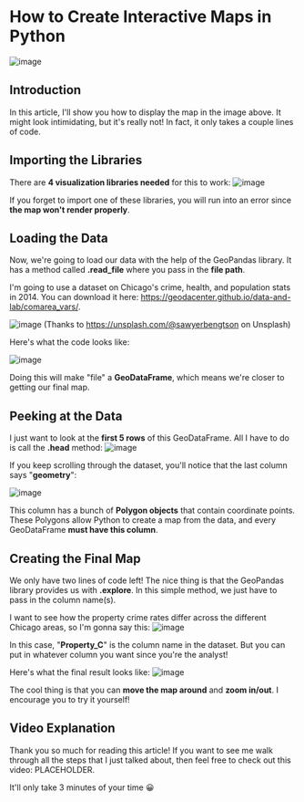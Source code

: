 # How to Create Interactive Maps in Python
![image](https://github.com/dylans0ng/dylans0ng.github.io/assets/112503726/4983288e-00e5-4ac5-a008-c757c88d5dc2)

## Introduction
In this article, I'll show you how to display the map in the image above. It might look intimidating, but it's really not! In fact, it only takes a couple lines of code.

## Importing the Libraries 
There are **4 visualization libraries needed** for this to work:
![image](https://github.com/dylans0ng/dylans0ng.github.io/assets/112503726/f62f04f8-d668-465f-b965-73b367483b63)

If you forget to import one of these libraries, you will run into an error since **the map won't render properly**. 

## Loading the Data
Now, we're going to load our data with the help of the GeoPandas library. It has a method called **.read_file** where you pass in the **file path**.

I'm going to use a dataset on Chicago's crime, health, and population stats in 2014. You can download it here: https://geodacenter.github.io/data-and-lab/comarea_vars/.

![image](https://github.com/dylans0ng/dylans0ng.github.io/assets/112503726/839eb7ce-7bd8-4798-8112-d04a4f33c960)
(Thanks to https://unsplash.com/@sawyerbengtson on Unsplash)

Here's what the code looks like:

![image](https://github.com/dylans0ng/dylans0ng.github.io/assets/112503726/4a50f619-d806-425d-a105-061831bb9f5c)

Doing this will make "file" a **GeoDataFrame**, which means we're closer to getting our final map. 

## Peeking at the Data
I just want to look at the **first 5 rows** of this GeoDataFrame. All I have to do is call the **.head** method:
![image](https://github.com/dylans0ng/dylans0ng.github.io/assets/112503726/9d9d52ae-92cf-440d-b1fb-162bf142cba9)

If you keep scrolling through the dataset, you'll notice that the last column says "**geometry**":

![image](https://github.com/dylans0ng/dylans0ng.github.io/assets/112503726/424cf3b9-fda1-4503-9391-a551d750f850)

This column has a bunch of **Polygon objects** that contain coordinate points. These Polygons allow Python to create a map from the data, and every GeoDataFrame **must have this column**.

## Creating the Final Map
We only have two lines of code left! The nice thing is that the GeoPandas library provides us with **.explore**. In this simple method, we just have to pass in the column name(s).

I want to see how the property crime rates differ across the different Chicago areas, so I'm gonna say this:
![image](https://github.com/dylans0ng/dylans0ng.github.io/assets/112503726/0ce07b08-948e-4456-b56f-3e2bffd3abd7)

In this case, "**Property_C**" is the column name in the dataset. But you can put in whatever column you want since you're the analyst!

Here's what the final result looks like:
![image](https://github.com/dylans0ng/dylans0ng.github.io/assets/112503726/d474b244-0009-45d7-91ef-694458feae34)

The cool thing is that you can **move the map around** and **zoom in/out**. I encourage you to try it yourself! 

## Video Explanation
Thank you so much for reading this article! If you want to see me walk through all the steps that I just talked about, then feel free to check out this video: PLACEHOLDER.

It'll only take 3 minutes of your time 😀
